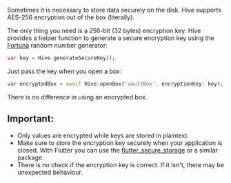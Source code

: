 Sometimes it is necessary to store data securely on the disk. Hive supports AES-256 encryption out of the box (literally).

The only thing you need is a 256-bit (32 bytes) encryption key. Hive provides a helper function to generate a secure encryption key using the [Fortuna](https://en.wikipedia.org/wiki/Fortuna_\(PRNG\)) random number generator:

```dart
var key = Hive.generateSecureKey();
```

Just pass the key when you open a box:

```dart
var encryptedBox = await Hive.openBox('vaultBox', encryptionKey: key);
```

There is no difference in using an encrypted box.

## Important:

- Only values are encrypted while keys are stored in plaintext.
- Make sure to store the encryption key securely when your application is closed. With Flutter you can use the [flutter_secure_storage](https://pub.dev/packages/flutter_secure_storage) or a similar package.
- There is no check if the encryption key is correct. If it isn't, there may be unexpected behaviour.
